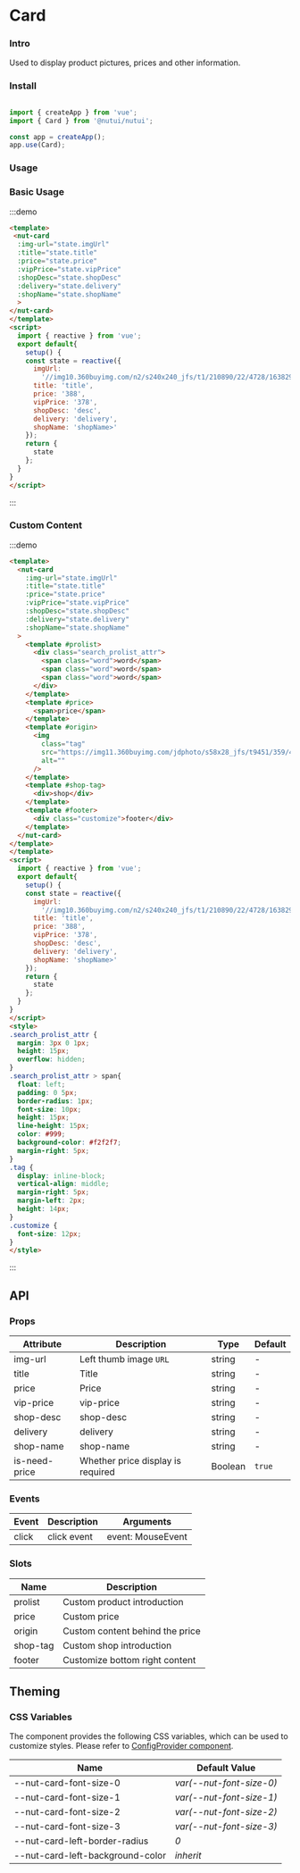 # Card

### Intro

Used to display product pictures, prices and other information.

### Install

```javascript

import { createApp } from 'vue';
import { Card } from '@nutui/nutui';

const app = createApp();
app.use(Card);
```

### Usage

### Basic Usage

:::demo
```html
<template>
 <nut-card
  :img-url="state.imgUrl"
  :title="state.title"
  :price="state.price"
  :vipPrice="state.vipPrice"
  :shopDesc="state.shopDesc"
  :delivery="state.delivery"
  :shopName="state.shopName"
  >
</nut-card>
</template>
<script>
  import { reactive } from 'vue';
  export default{
    setup() {
    const state = reactive({
      imgUrl:
        '//img10.360buyimg.com/n2/s240x240_jfs/t1/210890/22/4728/163829/6163a590Eb7c6f4b5/6390526d49791cb9.jpg!q70.jpg',
      title: 'title',
      price: '388',
      vipPrice: '378',
      shopDesc: 'desc',
      delivery: 'delivery',
      shopName: 'shopName>'
    });
    return {
      state
    };
  }
}
</script>
```
:::

### Custom Content
:::demo
```html
<template>
  <nut-card
    :img-url="state.imgUrl"
    :title="state.title"
    :price="state.price"
    :vipPrice="state.vipPrice"
    :shopDesc="state.shopDesc"
    :delivery="state.delivery"
    :shopName="state.shopName"
  >
    <template #prolist>
      <div class="search_prolist_attr">
        <span class="word">word</span>
        <span class="word">word</span>
        <span class="word">word</span>
      </div>
    </template>
    <template #price>
      <span>price</span>
    </template>
    <template #origin>
      <img
        class="tag"
        src="https://img11.360buyimg.com/jdphoto/s58x28_jfs/t9451/359/415622649/15318/b0943e5d/59a78495N3bd2a9f8.png"
        alt=""
      />
    </template>
    <template #shop-tag>
      <div>shop</div>
    </template>
    <template #footer>
      <div class="customize">footer</div>
    </template>
  </nut-card>
</template>
</template>
<script>
  import { reactive } from 'vue';
  export default{
    setup() {
    const state = reactive({
      imgUrl:
        '//img10.360buyimg.com/n2/s240x240_jfs/t1/210890/22/4728/163829/6163a590Eb7c6f4b5/6390526d49791cb9.jpg!q70.jpg',
      title: 'title',
      price: '388',
      vipPrice: '378',
      shopDesc: 'desc',
      delivery: 'delivery',
      shopName: 'shopName>'
    });
    return {
      state
    };
  }
}
</script>
<style>
.search_prolist_attr {
  margin: 3px 0 1px;
  height: 15px;
  overflow: hidden;
}
.search_prolist_attr > span{
  float: left;
  padding: 0 5px;
  border-radius: 1px;
  font-size: 10px;
  height: 15px;
  line-height: 15px;
  color: #999;
  background-color: #f2f2f7;
  margin-right: 5px;
}
.tag {
  display: inline-block;
  vertical-align: middle;
  margin-right: 5px;
  margin-left: 2px;
  height: 14px;
}
.customize {
  font-size: 12px;
}
</style>

```
:::
## API
### Props  

| Attribute            | Description               | Type   | Default  |
|---------|--------------------------------------------|---------|-----------|
| img-url   | Left thumb image `URL`                                 | string  | -         |
| title     | Title                   | string  | -    |
| price | Price                         | string  | -      |
| vip-price     | vip-price                                | string | -    |
| shop-desc  | shop-desc                                | string | -    |
| delivery     | delivery | string  | -      |
| shop-name   | shop-name | string  | -      |
| is-need-price  | Whether price display is required| Boolean  | `true`   |

### Events

| Event             | Description                     | Arguments        |
|----------|----------|----------|
| click    | click event | event: MouseEvent    |


### Slots

| Name    | Description         |
|---------|--------------|
| prolist | 	Custom product introduction |
| price | 	Custom price |
| origin | 	Custom content behind the price |
| shop-tag | 	Custom shop introduction |
| footer | 	Customize bottom right content |

## Theming

### CSS Variables

The component provides the following CSS variables, which can be used to customize styles. Please refer to [ConfigProvider component](#/en-US/component/configprovider).

| Name | Default Value |
| --------------------------------------- | -------------------------- |
| --nut-card-font-size-0| _var(--nut-font-size-0)_  |
| --nut-card-font-size-1| _var(--nut-font-size-1)_  |
| --nut-card-font-size-2| _var(--nut-font-size-2)_  |
| --nut-card-font-size-3| _var(--nut-font-size-3)_  |
| --nut-card-left-border-radius| _0_  |
| --nut-card-left-background-color| _inherit_  |
